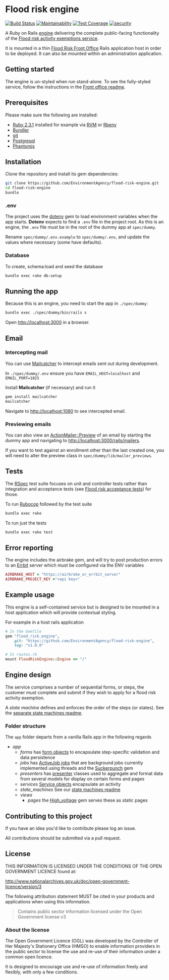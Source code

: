 # Flood risk engine

[![Build Status](https://travis-ci.com/DEFRA/flood-risk-engine.svg?branch=master)](https://travis-ci.com/DEFRA/flood-risk-engine)
[![Maintainability](https://api.codeclimate.com/v1/badges/275c0c9e2d722dd20837/maintainability)](https://codeclimate.com/github/DEFRA/flood-risk-engine/maintainability)
[![Test Coverage](https://api.codeclimate.com/v1/badges/275c0c9e2d722dd20837/test_coverage)](https://codeclimate.com/github/DEFRA/flood-risk-engine/test_coverage)
[![security](https://hakiri.io/github/DEFRA/flood-risk-engine/master.svg)](https://hakiri.io/github/DEFRA/flood-risk-engine/master)

A Ruby on Rails [engine](http://guides.rubyonrails.org/engines.html) delivering the complete public-facing functionality of the [Flood risk activity exemptions service](https://register-flood-risk-exemption.service.gov.uk).

It is mounted in a thin [Flood Risk Front Office](https://github.com/EnvironmentAgency/flood-risk-front-office) Rails application host in order to be deployed. It can also be mounted within an administration application.

## Getting started

The engine is un-styled when run stand-alone. To see the fully-styled service, follow the instructions in the [Front office readme](https://github.com/EnvironmentAgency/flood-risk-front-office).

## Prerequisites

Please make sure the following are installed:

- [Ruby 2.3.1](https://www.ruby-lang.org) installed for example via [RVM](https://rvm.io) or [Rbenv](https://github.com/sstephenson/rbenv/blob/master/README.md)
- [Bundler](http://bundler.io/)
- [git](https://git-scm.com/book/en/v2/Getting-Started-Installing-Git)
- [Postgresql](http://www.postgresql.org/download)
- [Phantomjs](https://github.com/teampoltergeist/poltergeist#installing-phantomjs)

## Installation

Clone the repository and install its gem dependencies:

```bash
git clone https://github.com/EnvironmentAgency/flood-risk-engine.git
cd flood-risk-engine
bundle
```

### .env

The project uses the [dotenv](https://github.com/bkeepers/dotenv) gem to load environment variables when the app starts. **Dotenv** expects to find a `.env` file in the project root. As this is an engine, the `.env` file must be in the root of the dummy app at `spec/dummy`.

Rename `spec/dummy/.env.example` to `spec/dummy/.env`, and update the values where necessary (some have defaults).

### Database

To create, schema:load and seed the database

```bash
bundle exec rake db:setup
```

## Running the app

Because this is an engine, you need to start the app in `./spec/dummy`:

```bash
bundle exec ./spec/dummy/bin/rails s
```

Open [http://localhost:3000](http:localhost:3000) in a browser.

## Email

### Intercepting mail

You can use [Mailcatcher](https://mailcatcher.me/) to intercept emails sent out during development.

In `./spec/dummy/.env` ensure you have `EMAIL_HOST=localhost` and `EMAIL_PORT=1025`

Install **Mailcatcher** (if necessary) and run it

```bash
gem install mailcatcher
mailcatcher
```
Navigate to [http://localhost:1080](http://localhost:1080) to see intercepted email.

### Previewing emails

You can also view an [ActionMailer::Preview](http://api.rubyonrails.org/v4.1.0/classes/ActionMailer/Base.html#class-ActionMailer::Base-label-Previewing+emails) of an email by starting the dummy app and navigating to [http://localhost:3000/rails/mailers](http://localhost:3000/rails/mailers).

If you want to test against an enrollment other than the last created one, you will need to alter the preview class in `spec/dummy/lib/mailer_previews`.

## Tests

The [RSpec](http://rspec.info/) test suite focuses on unit and controller tests rather than integration and acceptance tests (see [Flood risk acceptance tests](https://github.com/EnvironmentAgency/flood-risk-acceptance-tests)) for those.

To run [Rubocop](https://github.com/bbatsov/rubocop) followed by the test suite

```bash
bundle exec rake
```

To run just the tests

```bash
bundle exec rake test
```

## Error reporting

The engine includes the airbrake gem, and will try to post production errors to an [Errbit](https://github.com/errbit/errbit) server which must be configured via the ENV variables

```ruby
AIRBRAKE_HOST = "https://airbrake_or_errbit_server"
AIRBRAKE_PROJECT_KEY ="<api key>"
```

## Example usage

This engine is a self-contained service but is designed to be mounted in a host application which will provide contextual styling.

For example in a host rails application
```ruby
# In the Gemfile
gem "flood_risk_engine",
    git: "https://github.com/EnvironmentAgency/flood-risk-engine",
    tag: "v1.0.0"
```

```ruby
# In routes.rb
mount FloodRiskEngine::Engine => "/"
```

## Engine design

The service comprises a number of sequential forms, or steps, the customer
must complete and submit if they wish to apply for a flood risk activity exemption.

A *state machine* defines and enforces the order of the steps (or states).
See the [separate state machines readme](app/state_machines/flood_risk_engine/STATE_MACHINE_README.md).

### Folder structure

The `app` folder departs from a vanilla Rails app in the following regards

- *app*
  - *forms* has [form objects](https://github.com/apotonick/reform) to encapsulate step-specific validation and data persistence
  - *jobs* has [ActiveJob jobs](http://guides.rubyonrails.org/active_job_basics.html) that are background jobs currently implemented using threads and the [Suckerpunch](https://github.com/brandonhilkert/sucker_punch) gem
  - *presenters* has [presenter](http://nithinbekal.com/posts/rails-presenters/) classes used to aggregate and format data from several models for display on certain forms and pages
  - *services* [Service objects](http://brewhouse.io/blog/2014/04/30/gourmet-service-objects.html) encapsulate an activity
  - *state_machines* See our [state machines readme](app/state_machines/flood_risk_engine/STATE_MACHINE_README.md)
  - *views*
    - *pages* the [High_voltage](https://github.com/thoughtbot/high_voltage) gem serves these as static pages

## Contributing to this project

If you have an idea you'd like to contribute please log an issue.

All contributions should be submitted via a pull request.

## License

THIS INFORMATION IS LICENSED UNDER THE CONDITIONS OF THE OPEN GOVERNMENT LICENCE found at:

http://www.nationalarchives.gov.uk/doc/open-government-licence/version/3

The following attribution statement MUST be cited in your products and applications when using this information.

> Contains public sector information licensed under the Open Government license v3

### About the license

The Open Government Licence (OGL) was developed by the Controller of Her Majesty's Stationery Office (HMSO) to enable information providers in the public sector to license the use and re-use of their information under a common open licence.

It is designed to encourage use and re-use of information freely and flexibly, with only a few conditions.
